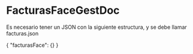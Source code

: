 # FacturasFaceGestDoc
Es necesario tener un JSON con la siguiente estructura, y se debe llamar facturas.json

{
   "facturasFace": {}
}

